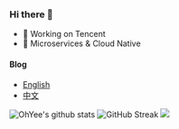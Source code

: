 ### Hi there 👋

- 🔭 Working on Tencent
- 🌱 Microservices & Cloud Native

#### Blog
- [English](https://www.ddhigh.com/en/)
- [中文](https://www.ddhigh.com/)

![OhYee's github stats](https://github-readme-stats.vercel.app/api?username=xialeistudio&show_icons=true&include_all_commits=true)
![GitHub Streak](https://github-readme-streak-stats.herokuapp.com?user=xialeistudio&date_format=%5BY.%5Dn.j)
![](https://github-profile-trophy.vercel.app/?username=xialeistudio)

<!--
**OhYee/OhYee** is a ✨ _special_ ✨ repository because its `README.md` (this file) appears on your GitHub profile.

Here are some ideas to get you started:

- 🔭 I’m currently working on ...
- 🌱 I’m currently learning ...
- 👯 I’m looking to collaborate on ...
- 🤔 I’m looking for help with ...
- 💬 Ask me about ...
- 📫 How to reach me: ...
- 😄 Pronouns: ...
- ⚡ Fun fact: ...
-->
